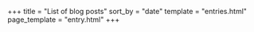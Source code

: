 +++
title = "List of blog posts"
sort_by = "date"
template = "entries.html"
page_template = "entry.html"
+++
